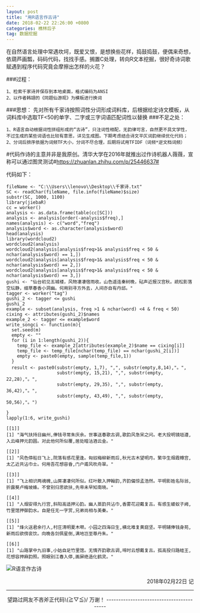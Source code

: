 ```yaml
---
layout: post
title: "用R语言作古诗"
date: 2018-02-22 22:26:00 +0800
categories: 樵林后子
tag: 数据挖掘
---
```

在自然语言处理中常遇坎坷，既爱又恨，是想换些花样，捣鼓捣鼓，便偶来奇想，依葫芦画瓢，码码代码，找找手感。搁置C处理，转向R文本挖掘，很好奇诗词歌赋遇到程序代码究竟会摩擦出怎样的火花？

###过程：
```YMAL
1、检索千家诗并保存到本地桌面，格式编码为ANSI
2、以作者韩翃的《同题仙游观》为模板进行换词
```
###思想：
先对所有千家诗按照词性分词形成词料库，后根据给定诗文模板，从词料库中选取TF<50的单字、二字或三字词语匹配词性以替换
###不足之处：
```YMAL
1、R语言自动根据词性拼组形成的“古诗”，只注词性相配，无韵律可言，自然更不具文学性，不过生成的某些词语也比较有意思，详见生成图。下期考虑结合诗文平仄词韵继续优化代码；
2、分词后排序依据为词频TF大小，分词不尽合理，后期将试用TFIDF（词频*逆文档词频）
```
#代码作诗的主意并非是我原创。清华大学在2016年就推出过作诗机器人薇薇，宣称可以通过图灵测试#https://zhuanlan.zhihu.com/p/25446637#

代码如下：
```YMAL
fileName <- "C:\\Users\\lenovo\\Desktop\\千家诗.txt"
SC <- readChar(fileName, file.info(fileName)$size)
substr(SC, 1000, 1100)
library(jiebaR)
cc = worker()
analysis <- as.data.frame(table(cc[SC]))
analysis <- analysis[order(-analysis$freq),]
names(analysis) <- c("word","freq")
analysis$word <- as.character(analysis$word)
head(analysis)
library(wordcloud2)
wordcloud2(analysis)
wordcloud2(analysis[analysis$freq>1& analysis$freq < 50 & nchar(analysis$word) == 1,])
wordcloud2(analysis[analysis$freq>1& analysis$freq < 50 & nchar(analysis$word) == 2,])
wordcloud2(analysis[analysis$freq>1& analysis$freq < 50 & nchar(analysis$word) == 3,])
gushi <- "仙台初见五城楼，风物凄凄宿雨收。山色遥连秦树晚，砧声近报汉宫秋。疏松影落空坛静，细草春香小洞幽。何用别寻方外去，人间亦自有丹邱。"
tagger <- worker("tag")
gushi_2 <- tagger <= gushi
gushi_2
example <- subset(analysis, freq >1 & nchar(word) <4 & freq < 50)
cixing <- attributes(gushi_2)$names
example_2 <- tagger <= example$word
write_songci <- function(m){
  set.seed(m)
  empty <- ""
  for (i in 1:length(gushi_2)){
    temp_file <- example_2[attributes(example_2)$name == cixing[i]]
    temp_file <- temp_file[nchar(temp_file) == nchar(gushi_2[i])]
    empty <- paste0(empty, sample(temp_file,1))
  }
  result <- paste0(substr(empty, 1,7), ",", substr(empty,8,14),"。",
                   substr(empty, 15,21), ",", substr(empty, 22,28),"。",
                   substr(empty, 29,35), ",", substr(empty, 36,42),"。",
                   substr(empty, 43,49), ",", substr(empty, 50,56),"。")

}
lapply(1:6, write_gushi)

[[1]]
[1] "海气扶持日幽州,俸钱寻常朱庆余。世事送春歌古调,歌韵风急宋之问。老大投明镜垣遵,入云峰押元韵圆。对此他何所似覆,居处暗沽酒云金。"

[[2]]
[1] "风色停船日飞上,院落有感花里逢。匈奴梅柳新雨后,秋光古木望明月。繁华生烟霞樽宫,太乙近共沾巾士。何用吾花想容昏,门户甫风吹舟翠。"

[[3]]
[1] "飞上相识两魂魄,山房凄凄何所似。红叶散入押翰韵,齐韵偏惊孟浩然。平明影姓名际翁,折露葵卢梅坡蜂。不曾别归思欲扶,先帝未早知南晓。"

[[4]]
[1] "人烟安得九行宫,斜阳高适押沁韵。幽人蒸韵共沾巾,香雾花迎戴复古。有感生蝼蚁子阙,竹里馆押御韵水。自是任无一字赏,兄弟尚相与美秦。"

[[5]]
[1] "烽火送君余行人,村庄清明夏木啭。小园之四海日生,横北难复黄庭坚。平明辅俸钱身苑,新雨后欲傍衮饮。向晚各剑佩星倒,满地岂至尊丹朱。"

[[6]]
[1] "山路掌中九旧事,小姑自足竹里馆。无情齐韵歌古调,啼时云想戴复古。孤高投归路蛙王,花想容押麻韵照。照眼别江春入停,画屏绝造化鹤灵。"
```

![R语言作古诗](http://p4w9ayrxf.bkt.clouddn.com/R%E8%AF%AD%E8%A8%80%E4%BD%9C%E5%8F%A4%E8%AF%97.png)



<p align="right">2018年02月22日 记

-----------------------------------------

<p align="center">望路过网友不吝斧正代码\(≧▽≦)/  万谢！
-----------------------------------------
